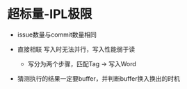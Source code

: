 # 超标量-IPL极限

- issue数量与commit数量相同


- 直接相联 写入时无法并行，写入性能弱于读
  - 写分为两个步骤，匹配Tag -> 写入Word
- 猜测执行的结果一定要buffer，并判断buffer换入换出的时机